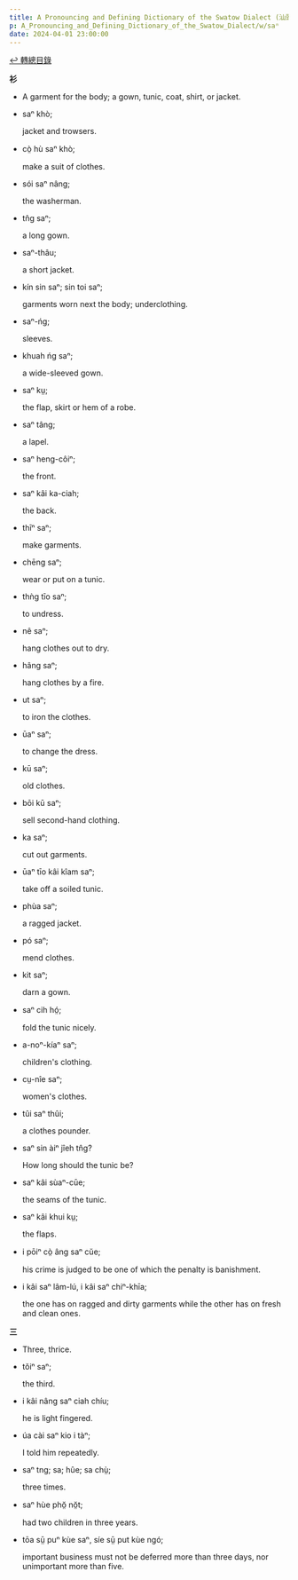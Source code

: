 ```yaml
---
title: A Pronouncing and Defining Dictionary of the Swatow Dialect (汕頭方言音義字典) / saⁿ
p: A_Pronouncing_and_Defining_Dictionary_of_the_Swatow_Dialect/w/saⁿ
date: 2024-04-01 23:00:00
---
```


[↩️ 轉總目錄](/A_Pronouncing_and_Defining_Dictionary_of_the_Swatow_Dialect)


**衫**
- A garment for the body; a gown, tunic, coat, shirt, or jacket.

- saⁿ khò;

  jacket and trowsers.

- cò̤ hù saⁿ khò;

  make a suit of clothes.

- sói saⁿ nâng;

  the washerman.

- tn̂g saⁿ;

  a long gown.

- saⁿ-thâu;

  a short jacket.

- kín sin saⁿ; sin toi saⁿ;

  garments worn next the body; underclothing.

- saⁿ-ńg;

  sleeves.

- khuah ńg saⁿ;

  a wide-sleeved gown.

- saⁿ kṳ;

  the flap, skirt or hem of a robe.

- saⁿ tâng;

  a lapel.

- saⁿ heng-côiⁿ;

  the front.

- saⁿ kâi ka-ciah;

  the back.

- thīⁿ saⁿ;

  make garments.

- chēng saⁿ;

  wear or put on a tunic.

- thǹg tīo saⁿ;

  to undress.

- nê saⁿ;

  hang clothes out to dry.

- hâng saⁿ;

  hang clothes by a fire.

- ut saⁿ;

  to iron the clothes.

- ūaⁿ saⁿ;

  to change the dress.

- kū saⁿ;

  old clothes.

- bōi kū saⁿ;

  sell second-hand clothing.

- ka saⁿ;

  cut out garments.

- ūaⁿ tīo kâi kîam saⁿ;

  take off a soiled tunic.

- phùa saⁿ;

  a ragged jacket.

- pó saⁿ;

  mend clothes.

- kit saⁿ;

  darn a gown.

- saⁿ cih hó̤;

  fold the tunic nicely.

- a-noⁿ-kíaⁿ saⁿ;

  children's clothing.

- cṳ-nîe saⁿ;

  women's clothes.

- tûi saⁿ thûi;

  a clothes pounder.

- saⁿ sin àiⁿ jîeh tn̂g?

  How long should the tunic be?

- saⁿ kâi sùaⁿ-cūe;

  the seams of the tunic.

- saⁿ kâi khui kṳ;

  the flaps.

- i pōiⁿ cò̤ âng saⁿ cŭe;

  his crime is judged to be one of which the penalty is banishment.

- i kâi saⁿ lâm-lú, i kâi saⁿ chiⁿ-khīa;

  the one has on ragged and dirty garments while the other has on fresh and clean ones.

**三**
- Three, thrice.

- tŏiⁿ saⁿ;

  the third.

- i kâi nâng saⁿ ciah chíu;

  he is light fingered.

- úa cài saⁿ kio i tàⁿ;

  I told him repeatedly.

- saⁿ tng; sa; hûe; sa chṳ̀;

  three times.

- saⁿ hùe phŏ̤ nŏ̤t;

  had two children in three years.

- tōa sṳ̄ puⁿ kùe saⁿ, síe sṳ̄ put kùe ngó;

  important business must not be deferred more than three days, nor unimportant more than five.